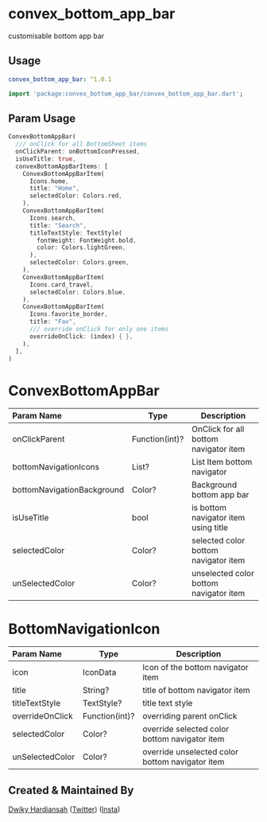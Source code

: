 # convex_bottom_app_bar

customisable bottom app bar

## Usage
```yaml
convex_bottom_app_bar: ^1.0.1
```

```dart
import 'package:convex_bottom_app_bar/convex_bottom_app_bar.dart';
```

## Param Usage
```dart
ConvexBottomAppBar(
  /// onClick for all BottomSheet items
  onClickParent: onBottomIconPressed,
  isUseTitle: true,
  convexBottomAppBarItems: [
    ConvexBottomAppBarItem(
      Icons.home,
      title: "Home",
      selectedColor: Colors.red,
    ),
    ConvexBottomAppBarItem(
      Icons.search,
      title: "Search",
      titleTextStyle: TextStyle(
        fontWeight: FontWeight.bold,
        color: Colors.lightGreen,
      ),
      selectedColor: Colors.green,
    ),
    ConvexBottomAppBarItem(
      Icons.card_travel,
      selectedColor: Colors.blue,
    ),
    ConvexBottomAppBarItem(
      Icons.favorite_border,
      title: "Fav",
      /// override onClick for only one items
      overrideOnClick: (index) { },
    ),
  ],
)
```

# ConvexBottomAppBar

Param Name        | Type        | Description        
:-------------------------|-------------------------|-------------------------
| onClickParent           | Function(int)?      | OnClick for all bottom navigator item
| bottomNavigationIcons   | List<BottomNavigationIcon>?         | List Item bottom navigator
| bottomNavigationBackground | Color?       | Background bottom app bar
| isUseTitle | bool     | is bottom navigator item using title
| selectedColor | Color?    | selected color bottom navigator item
| unSelectedColor | Color?    | unselected color bottom navigator item

# BottomNavigationIcon

Param Name        | Type        | Description
:-------------------------|-------------------------|-------------------------
| icon           | IconData | Icon of the bottom navigator item
| title | String?   | title of bottom navigator item
| titleTextStyle | TextStyle?   | title text style
| overrideOnClick | Function(int)?  | overriding parent onClick 
| selectedColor | Color?    | override selected color bottom navigator item
| unSelectedColor | Color?    | override unselected color bottom navigator item


## Created & Maintained By

[Dwiky Hardiansah](https://github.com/dwikyhardi/) ([Twitter](https://twitter.com/dwikyhardi)) ([Insta](https://www.instagram.com/dwikyhardi_/)) 